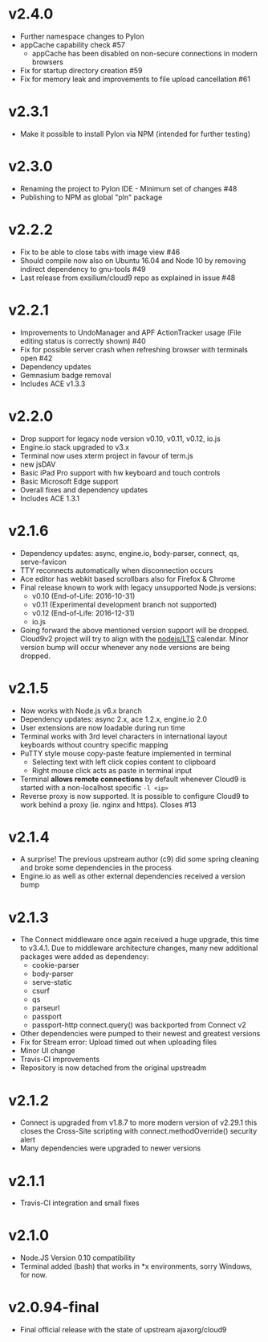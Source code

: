 v2.4.0
======
* Further namespace changes to Pylon
* appCache capability check #57
  * appCache has been disabled on non-secure connections in modern browsers
* Fix for startup directory creation #59
* Fix for memory leak and improvements to file upload cancellation #61

v2.3.1
======
* Make it possible to install Pylon via NPM (intended for further testing)

v2.3.0
======
* Renaming the project to Pylon IDE - Minimum set of changes #48
* Publishing to NPM as global "pln" package

v2.2.2
======
* Fix to be able to close tabs with image view #46
* Should compile now also on Ubuntu 16.04 and Node 10 by removing indirect dependency to gnu-tools #49
* Last release from exsilium/cloud9 repo as explained in issue #48

v2.2.1
======
* Improvements to UndoManager and APF ActionTracker usage (File editing status is correctly shown) #40 
* Fix for possible server crash when refreshing browser with terminals open #42 
* Dependency updates
* Gemnasium badge removal
* Includes ACE v1.3.3

v2.2.0
======
* Drop support for legacy node version v0.10, v0.11, v0.12, io.js
* Engine.io stack upgraded to v3.x
* Terminal now uses xterm project in favour of term.js
* new jsDAV
* Basic iPad Pro support with hw keyboard and touch controls
* Basic Microsoft Edge support
* Overall fixes and dependency updates
* Includes ACE 1.3.1

v2.1.6
======
* Dependency updates: async, engine.io, body-parser, connect, qs, serve-favicon
* TTY reconnects automatically when disconnection occurs
* Ace editor has webkit based scrollbars also for Firefox & Chrome
* Final release known to work with legacy unsupported Node.js versions:
    * v0.10 (End-of-Life: 2016-10-31)
    * v0.11 (Experimental development branch not supported)
    * v0.12 (End-of-Life: 2016-12-31)
    * io.js
* Going forward the above mentioned version support will be dropped. Cloud9v2 
  project will try to align with the [nodejs/LTS](https://github.com/nodejs/LTS)
  calendar. Minor version bump will occur whenever any node versions are being dropped.

v2.1.5
======
* Now works with Node.js v6.x branch
* Dependency updates: async 2.x, ace 1.2.x, engine.io 2.0
* User extensions are now loadable during run time
* Terminal works with 3rd level characters in international layout keyboards without country specific mapping
* PuTTY style mouse copy-paste feature implemented in terminal
    * Selecting text with left click copies content to clipboard
    * Right mouse click acts as paste in terminal input
* Terminal **allows remote connections** by default whenever Cloud9 is started with a non-localhost specific `-l <ip>`
* Reverse proxy is now supported. It is possible to configure Cloud9 to work behind a proxy (ie. nginx and https). Closes #13 

v2.1.4
======
* A surprise! The previous upstream author (c9) did some spring cleaning and broke
  some dependencies in the process
* Engine.io as well as other external dependencies received a version bump

v2.1.3
======
* The Connect middleware once again received a huge upgrade, this time to v3.4.1.
  Due to middleware architecture changes, many new additional packages were
  added as dependency:
    * cookie-parser
    * body-parser
    * serve-static
    * csurf
    * qs
    * parseurl
    * passport
    * passport-http
  connect.query() was backported from Connect v2
* Other dependencies were pumped to their newest and greatest versions
* Fix for Stream error: Upload timed out when uploading files
* Minor UI change
* Travis-CI improvements
* Repository is now detached from the original upstreadm

v2.1.2
======
* Connect is upgraded from v1.8.7 to more modern version of v2.29.1 this closes
  the Cross-Site scripting with connect.methodOverride() security alert
* Many dependencies were upgraded to newer versions

v2.1.1
======
* Travis-CI integration and small fixes

v2.1.0
======
* Node.JS Version 0.10 compatibility
* Terminal added (bash) that works in *x environments, sorry Windows, for now.

v2.0.94-final
=============
* Final official release with the state of upstream ajaxorg/cloud9
